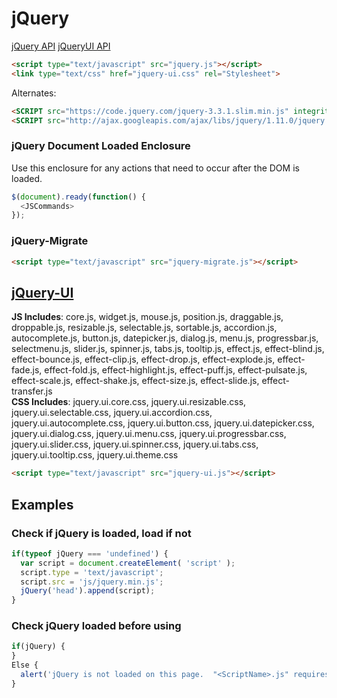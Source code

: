 # jQuery

[jQuery API](http://api.jquery.com/)
[jQueryUI API](http://api.jqueryui.com/)

```html
<script type="text/javascript" src="jquery.js"></script>
<link type="text/css" href="jquery-ui.css" rel="Stylesheet">
```

Alternates:
```html
<SCRIPT src="https://code.jquery.com/jquery-3.3.1.slim.min.js" integrity="sha384-q8i/X+965DzO0rT7abK41JStQIAqVgRVzpbzo5smXKp4YfRvH+8abtTE1Pi6jizo" crossorigin="anonymous" type="text/javascript" ></SCRIPT>
<SCRIPT src="http://ajax.googleapis.com/ajax/libs/jquery/1.11.0/jquery.min.js" type="text/javascript" ></SCRIPT>
```

### jQuery Document Loaded Enclosure
Use this enclosure for any actions that need to occur after the DOM is loaded.
```javascript
$(document).ready(function() {
  <JSCommands>
});
```

### jQuery-Migrate

```html
<script type="text/javascript" src="jquery-migrate.js"></script>
```

## [jQuery-UI](http://jqueryui.com/)

**JS Includes**: core.js, widget.js, mouse.js, position.js, draggable.js, droppable.js, resizable.js, selectable.js, sortable.js, accordion.js, autocomplete.js, button.js, datepicker.js, dialog.js, menu.js, progressbar.js, selectmenu.js, slider.js, spinner.js, tabs.js, tooltip.js, effect.js, effect-blind.js, effect-bounce.js, effect-clip.js, effect-drop.js, effect-explode.js, effect-fade.js, effect-fold.js, effect-highlight.js, effect-puff.js, effect-pulsate.js, effect-scale.js, effect-shake.js, effect-size.js, effect-slide.js, effect-transfer.js  
**CSS Includes**: jquery.ui.core.css, jquery.ui.resizable.css, jquery.ui.selectable.css, jquery.ui.accordion.css, jquery.ui.autocomplete.css, jquery.ui.button.css, jquery.ui.datepicker.css, jquery.ui.dialog.css, jquery.ui.menu.css, jquery.ui.progressbar.css, jquery.ui.slider.css, jquery.ui.spinner.css, jquery.ui.tabs.css, jquery.ui.tooltip.css, jquery.ui.theme.css  

```html
<script type="text/javascript" src="jquery-ui.js"></script>
```

## Examples

### Check if jQuery is loaded, load if not
```javascript
if(typeof jQuery === 'undefined') {
  var script = document.createElement( 'script' );
  script.type = 'text/javascript';
  script.src = 'js/jquery.min.js';
  jQuery('head').append(script);
}
```

### Check jQuery loaded before using
```javascript
if(jQuery) {
}
Else {
  alert('jQuery is not loaded on this page.  "<ScriptName>.js" requires jQuery to function.');
}
```

